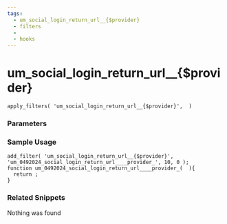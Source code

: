 ```yaml
---
tags: 
  - um_social_login_return_url__{$provider}
  - filters
  - 
  - hooks
---
```

# um\_social\_login\_return\_url\_\_{$provider}

``` php:no-line-numbers
apply_filters( 'um_social_login_return_url__{$provider}',  )
```
<div class='hook-sep'></div>

### Parameters

<div class='hook-sep'></div>



### Sample Usage

``` php:no-line-numbers
add_filter( 'um_social_login_return_url__{$provider}', 'um_0492024_social_login_return_url____provider_', 10, 0 );
function um_0492024_social_login_return_url____provider_(  ){
  return ;
}
```
<div class='hook-sep'></div>



### Related Snippets

Nothing was found

